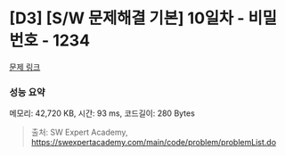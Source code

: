 # [D3] [S/W 문제해결 기본] 10일차 - 비밀번호 - 1234 

[문제 링크](https://swexpertacademy.com/main/code/problem/problemDetail.do?contestProbId=AV14_DEKAJcCFAYD) 

### 성능 요약

메모리: 42,720 KB, 시간: 93 ms, 코드길이: 280 Bytes



> 출처: SW Expert Academy, https://swexpertacademy.com/main/code/problem/problemList.do